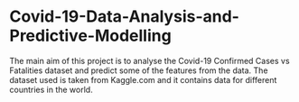 # Covid-19-Data-Analysis-and-Predictive-Modelling
The main aim of this project is to analyse the Covid-19 Confirmed Cases vs Fatalities dataset and predict some of the features from the data. The dataset used is taken from Kaggle.com and it contains data for different countries in the world.
